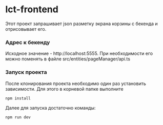 # lct-frontend
Этот проект запрашивает json разметку экрана корзины с бекенда и отрисовывает его.

### Адрес к бекенду
Исходное значение - http://localhost:5555. При необходимости его можно поменять в файле src/entities/pageManager/api.ts

### Запуск проекта
После клонирования проекта необходимо один раз установить зависимости. Для этого в корневой папке выполните
```sh
npm install
```

Далее для запуска достаточно команды:
```sh
npm run dev
```
